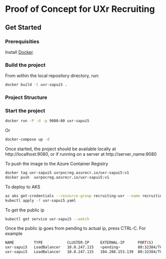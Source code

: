# Proof of Concept for UXr Recruiting

## Get Started

### Prerequisities

Install [Docker](https://docs.docker.com/).

### Build the project

From within the local repository directory, run:

```sh
docker build -t uxr-sapui5 .
```

### Project Structure

### Start the project

```sh
docker run -P -d -p 9080:80 uxr-sapui5
```

Or 

```sh
docker-compose up -d
```



Once started, the project should be available locally at http://localhost:9080, or if running on a server at http://server_name:9080
	


To push the image to the Azure Container Registry

```sh
docker tag uxr-sapui5 uxrpocreg.azurecr.io/uxr-sapui5:v1
docker push  uxrpocreg.azurecr.io/uxr-sapui5:v1
```

To deploy to AKS

```sh
az aks get-credentials --resource-group recruiting-uxr --name recruiting-uxr-aks-eastus2
kubectl apply -f uxr-sapui5.yaml
```


To get the public ip

```sh
kubectl get service uxr-sapui5 --watch
```

Once the public ip goes from pending to actual ip, press CTRL-C.  For example

```sh
NAME         TYPE           CLUSTER-IP     EXTERNAL-IP   	PORT(S)        AGE
uxr-sapui5   LoadBalancer   10.0.247.115   <pending>     	80:32384/TCP   44s
uxr-sapui5   LoadBalancer   10.0.247.115   104.208.153.139	80:32384/TCP   2m25s
```

